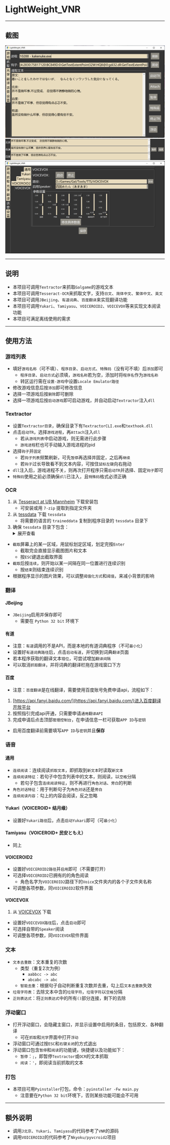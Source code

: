 # LightWeight_VNR

---

## 截图

![screenshot_01](Screenshot/screenshot_01.png)
![screenshot_02](Screenshot/screenshot_02.png)
![screenshot_03](Screenshot/screenshot_03.png)

---

## 说明

- 本项目可调用`Textractor`来抓取`Galgame`的游戏文本
- 本项目可调用`Tesseract-OCR`来抓取文字，支持`日文`、`简体中文`、`繁体中文`、`英文`
- 本项目可调用`JBeijing`、`有道词典`、`百度翻译`来实现翻译功能
- 本项目可调用`Yukari`、`Tamiyasu`、`VOICEROID2`、`VOICEVOX`等来实现文本阅读功能
- 本项目可满足离线使用的需求

---

## 使用方法

### 游戏列表

- 填好`游戏名称`（可不填）、`程序目录`、`启动方式`、`特殊码`（没有可不填）后`添加`即可
    - `程序目录`、`启动方式`必须填，`游戏名称`若为空，添加时将`程序名`作为`游戏名称`
    - 转区运行需在`设置-游戏`中设置`Locale Emulator路径`
- 修改游戏信息后按`添加`即可修改信息
- 选择一项游戏后按`删除`即可删除
- 选择一项游戏后按`启动游戏`即可启动游戏，并自动启动`Textractor`注入`dll`

### Textractor

- 设置`Textractor目录`，确保目录下有`TextractorCLI.exe`和`texthook.dll`
- 点击`启动TR`，选择`游戏进程`，再`Attach`注入`dll`
    - 若从`游戏列表`中启动游戏，则无需进行此步骤
    - `游戏进程`栏也可手动输入游戏进程的pid
- 选择`钩子`并`固定`
    - 若`钩子列表`频繁刷新，可先`暂停`再选择并固定，之后再`继续`
    - 若`钩子`过长导致看不到文本内容，可按住`鼠标左键`向右拖动
- `dll`注入后，游戏进程不关，则再次打开程序只需`启动TR`并选择、固定`钩子`即可
- `特殊码`使用之前必须确保`dll`已注入，且`特殊码`格式必须正确

### OCR

1. 从 [Tesseract at UB Mannheim](https://github.com/UB-Mannheim/tesseract/wiki) 下载安装包
    - 可安装或用 `7-zip` 提取到指定文件夹
2. 从 [tessdata](https://github.com/tesseract-ocr/tessdata/releases) 下载 `tessdata`
    - 将需要的语言的 `traineddata` 复制到程序目录的 `tessdata` 目录下
3. 确保 `tessdata` 目录下包含：
    <details>
    <summary>展开查看</summary>
    <pre>
    <code>
    ├── tessdata
    │   ├── chi_sim.traineddata
    │   ├── chi_sim_vert.traineddata
    │   ├── chi_tra.traineddata
    │   ├── chi_tra_vert.traineddata
    │   ├── eng.traineddata
    │   ├── jpn.traineddata
    │   └── jpn_vert.traineddata
    ├── *
    </code>
    </pre>
    </details>
- `截取`屏幕上的某一区域，用鼠标划定区域，划定完按`Enter`
    - 截取完会直接显示截图图片和文本
    - 按`ESC`键退出截取界面
- `截取`后按`连续`，则开始以某一间隔在同一位置进行连续识别
    - 按`结束`则结束连续识别
- 根据程序显示的图片效果，可以调整`阈值化方式`和`阈值`，来减小背景的影响

### 翻译

#### JBeijing

- `JBeijing`启用并保存即可
    - 需要在 `Python 32 bit` 环境下

#### 有道

- 注意：`有道`调用的不是API，而是本地的有道词典程序（不可`最小化`）
- 设置好`有道词典路径`后，点击`启动有道`，并切换到词典`翻译`页面
- 若本程序获取的翻译文本`错位`，可尝试增加`翻译间隔`
- 可以取消`抓取翻译`，并将词典的翻译栏拖在游戏窗口下方

#### 百度

- 注意：`百度翻译`是在线翻译，需要使用百度账号免费申请api，流程如下：
1. [https://api.fanyi.baidu.com/](https://api.fanyi.baidu.com/)进入百度翻译开放平台
2. 按照指引完成api开通，只需要申请`通用翻译API`
3. 完成申请后点击顶部`管理控制台`，在申请信息一栏可获取`APP ID`与`密钥`
- 启用百度翻译前需要填写`APP ID`与`密钥`并且**保存**

### 语音

#### 通用

- `连续阅读`：连续阅读`抓取文本`，即抓取到`新文本`时读取`新文本`
- `连续阅读特征`：若句子中包含列表中的文本，则阅读，以`空格`分隔
    - 若句子包含`连续阅读特征`，则不再进行`角色对话`、`旁白`的判断
- `角色对话特征`：用于判断句子为`角色对话`还是`旁白`
- `连续阅读内容`：勾上的内容会阅读，反之忽略

#### Yukari（VOICEROID+ 结月缘）

- 设置好`Yukari路径`后，点击`启动Yukari`即可（可`最小化`）

#### Tamiyasu（VOICEROID+ 民安ともえ）

- 同上

#### VOICEROID2

- 设置好`VOICEROID2路径`并`启用`即可（不需要打开）
- 可选择`VOICEROID2`已拥有的的角色阅读
    - 角色名字为`VOICEROID2`路径下的`Voice`文件夹内的各个子文件夹名称
- 可调整各项参数，同`VOICEROID2`软件界面

#### VOICEVOX

1. 从 [VOICEVOX](https://github.com/VOICEVOX/voicevox/releases) 下载
- 设置好`VOICEVOX路径`后，点击`启动`即可
- 可选择自带的`Speaker`阅读
- 可调整各项参数，同`VOICEVOX`软件界面

### 文本

- `文本去重数`：文本重复的次数
    - 类型（重复2次为例）
        - `aabbcc -> abc`
        - `abcabc -> abc`
    - `智能去重`：根据句子自动判断重复次数并去重，勾上后`文本去重数`失效
- `垃圾字符表`：去除文本中含的`垃圾字符`，`垃圾字符`以`空格`分隔
- `正则表达式`：将`正则表达式`中的所有`()`部分连接，剩下的去除

### 浮动窗口

- 打开浮动窗口，会隐藏主窗口，并显示设置中启用的条目，包括原文、各种翻译
    - 可在`抓取`和`光学`界面中打开`浮动`
- 浮动窗口可通过按`ESC`和`右键关闭`的方式退出
- 浮动窗口包含`暂停`和`阅读`的功能键，快捷键以及功能如下：
    - `暂停`：`;`，即暂停`Textractor`或`OCR`的文本抓取
    - `阅读`：`'`，即阅读当前抓取的文本

### 打包

- 本项目可用`Pyinstaller`打包，命令：`pyinstaller -Fw main.py`
    - 注意要在`Python 32 bit`环境下，否则某些功能可能会不可用

---

## 额外说明

- 调用`J北京`、`Yukari`、`Tamiyasu`的代码参考了`VNR`的源码
- 调用`VOICEROID2`的代码参考了`Nkyoku/pyvcroid2`项目
